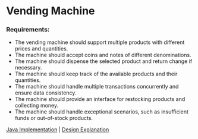 # Vending Machine 


### Requirements:

- The vending machine should support multiple products with different prices and quantities. 
- The machine should accept coins and notes of different denominations. 
- The machine should dispense the selected product and return change if necessary. 
- The machine should keep track of the available products and their quantities. 
- The machine should handle multiple transactions concurrently and ensure data consistency. 
- The machine should provide an interface for restocking products and collecting money. 
- The machine should handle exceptional scenarios, such as insufficient funds or out-of-stock products.

[Java Implementation](./../code/src/vendingMachine/Simulation/VendingMachineMain.java) | [Design Explanation](./../code/src/vendingMachine/vendingMachine.md)